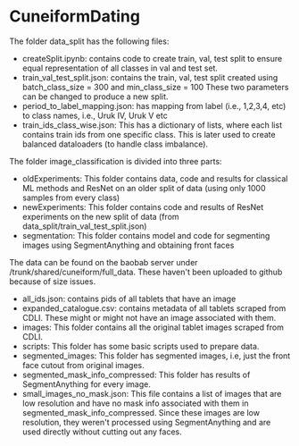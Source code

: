 # CuneiformDating

The folder data_split has the following files:
- createSplit.ipynb: contains code to create train, val, test split to ensure equal representation of all classes in val and test set.
- train_val_test_split.json: contains the train, val, test split created using batch_class_size = 300 and min_class_size = 100 These two parameters can be changed to produce a new split.
- period_to_label_mapping.json: has mapping from label (i.e., 1,2,3,4, etc) to class names, i.e., Uruk IV, Uruk V etc
- train_ids_class_wise.json: This has a dictionary of lists, where each list contains train ids from one specific class. This is later used to create balanced dataloaders (to handle class imbalance).
 
The folder image_classification is divided into three parts:
- oldExperiments: This folder contains data, code and results for classical ML methods and ResNet on an older split of data (using only 1000 samples from every class)
- newExperiments: This folder contains code and results of ResNet experiments on the new split of data (from data_split/train_val_test_split.json)
- segmentation: This folder contains model and code for segmenting images using SegmentAnything and obtaining front faces

The data can be found on the baobab server under /trunk/shared/cuneiform/full_data. These haven't been uploaded to github because of size issues. 
- all_ids.json: contains pids of all tablets that have an image 
- expanded_catalogue.csv: contains metadata of all tablets scraped from CDLI. These might or might not have an image associated with them.
- images: This folder contains all the original tablet images scraped from CDLI.
- scripts: This folder has some basic scripts used to prepare data.
- segmented_images: This folder has segmented images, i.e, just the front face cutout from original images.
- segmented_mask_info_compressed: This folder has results of SegmentAnything for every image.
- small_images_no_mask.json: This file contains a list of images that are low resolution and have no mask info associated with them in segmented_mask_info_compressed. Since these images are low resolution, they weren't processed using SegmentAnything and are used directly without cutting out any faces.
